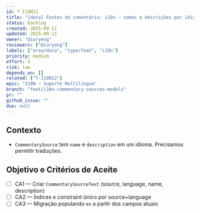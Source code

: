 ```yaml
---
id: T-I18N11
title: "[data] Fontes de comentário: i18n — nomes e descrições por idioma"
status: backlog
created: 2025-09-11
updated: 2025-09-11
owner: "@iuryeng"
reviewers: ["@iuryeng"]
labels: ["area/data", "type/feat", "i18n"]
priority: medium
effort: S
risk: low
depends_on: []
related: ["T-I18N12"]
epic: "I18N — Suporte Multilíngue"
branch: "feat/i18n-commentary-sources-models"
pr: ""
github_issue: ""
due: null
---
```


## Contexto
- `CommentarySource` tem `name` e `description` em um idioma. Precisamos permitir traduções.

## Objetivo e Critérios de Aceite
- [ ] CA1 — Criar `CommentarySourceText` (source, language, name, description)
- [ ] CA2 — Índices e constraint único por source+language
- [ ] CA3 — Migração populando `en` a partir dos campos atuais
